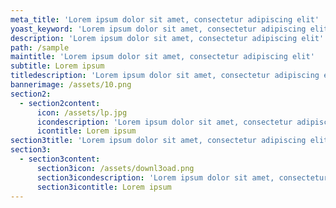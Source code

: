 ```yaml
---
meta_title: 'Lorem ipsum dolor sit amet, consectetur adipiscing elit'
yoast_keyword: 'Lorem ipsum dolor sit amet, consectetur adipiscing elit'
description: 'Lorem ipsum dolor sit amet, consectetur adipiscing elit'
path: /sample
maintitle: 'Lorem ipsum dolor sit amet, consectetur adipiscing elit'
subtitle: Lorem ipsum
titledescription: 'Lorem ipsum dolor sit amet, consectetur adipiscing elit'
bannerimage: /assets/10.png
section2:
  - section2content:
      icon: /assets/lp.jpg
      icondescription: 'Lorem ipsum dolor sit amet, consectetur adipiscing elit'
      icontitle: Lorem ipsum
section3title: 'Lorem ipsum dolor sit amet, consectetur adipiscing elit'
section3:
  - section3content:
      section3icon: /assets/downl3oad.png
      section3icondescription: 'Lorem ipsum dolor sit amet, consectetur adipiscing elit'
      section3icontitle: Lorem ipsum
---
```



